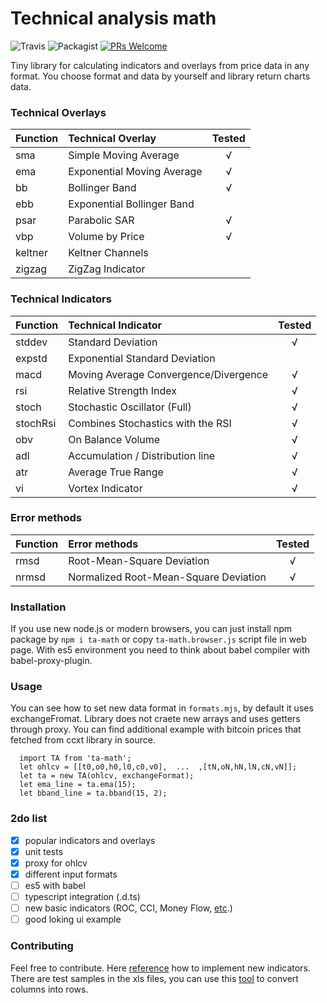 
Technical analysis math
=========
![Travis](https://img.shields.io/travis/munrocket/ta-math.svg) ![Packagist](https://img.shields.io/packagist/l/doctrine/orm.svg) [![PRs Welcome](https://img.shields.io/badge/PRs-welcome-brightgreen.svg?style=flat)](https://egghead.io/courses/how-to-contribute-to-an-open-source-project-on-github)

Tiny library for calculating indicators and overlays from price data in any format. You choose format and data by yourself and library return charts data.

### Technical Overlays
| Function  | Technical Overlay                     | Tested  |
|:----------|:--------------------------------------|:-------:|
| sma       | Simple Moving Average                 |    √    |
| ema       | Exponential Moving Average            |    √    |
| bb        | Bollinger Band                        |    √    |
| ebb       | Exponential Bollinger Band            |         |
| psar      | Parabolic SAR                         |    √    |
| vbp       | Volume by Price                       |    √    |
| keltner   | Keltner Channels                      |         |
| zigzag    | ZigZag Indicator                      |         |

### Technical Indicators
| Function  | Technical Indicator                   | Tested  |
|:----------|:--------------------------------------|:-------:|
| stddev    | Standard Deviation                    |    √    |
| expstd    | Exponential Standard Deviation        |         |
| macd      | Moving Average Convergence/Divergence |    √    |
| rsi       | Relative Strength Index               |    √    |
| stoch     | Stochastic Oscillator (Full)          |    √    |
| stochRsi  | Combines Stochastics with the RSI     |    √    |
| obv       | On Balance Volume                     |    √    |
| adl       | Accumulation / Distribution line      |    √    |
| atr       | Average True Range                    |    √    |
| vi        | Vortex Indicator                      |    √    |

### Error methods
| Function  | Error methods                         | Tested  |
|:----------|:--------------------------------------|:-------:|
| rmsd      | Root-Mean-Square Deviation            |    √    |
| nrmsd     | Normalized Root-Mean-Square Deviation |    √    |

### Installation

If you use new node.js or modern browsers, you can just install npm package by `npm i ta-math` or copy `ta-math.browser.js` script file in web page. With es5 environment you need to think about babel compiler with babel-proxy-plugin.

### Usage

You can see how to set new data format in `formats.mjs`, by default it uses exchangeFromat. Library does not craete new arrays and uses getters through proxy. You can find additional example with bitcoin prices that fetched from ccxt library in source.
```
  import TA from 'ta-math';
  let ohlcv = [[t0,o0,h0,l0,c0,v0],  ...  ,[tN,oN,hN,lN,cN,vN]];
  let ta = new TA(ohlcv, exchangeFormat);
  let ema_line = ta.ema(15);
  let bband_line = ta.bband(15, 2);
```

### 2do list

- [X] popular indicators and overlays
- [X] unit tests
- [X] proxy for ohlcv
- [X] different input formats
- [ ] es5 with babel
- [ ] typescript integration (.d.ts)
- [ ] new basic indicators (ROC, CCI, Money Flow, [etc](https://stockcharts.com/school/doku.php?id=chart_school:technical_indicators:introduction_to_technical_indicators_and_oscillators#oscillator_types).)
- [ ] good loking ui example

### Contributing

Feel free to contribute. Here [reference](http://stockcharts.com/school/doku.php?id=chart_school:technical_indicators) how to implement new indicators. There are test samples in the xls files, you can use this [tool](https://www.browserling.com/tools/text-columns-to-rows) to convert columns into rows.
